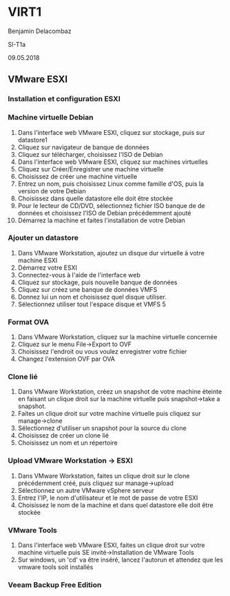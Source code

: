 # VIRT1

Benjamin Delacombaz

SI-T1a

09.05.2018

## VMware ESXI

### Installation et configuration ESXI


### Machine virtuelle Debian

1. Dans l'interface web VMware ESXI, cliquez sur stockage, puis sur datastore1
2. Cliquez sur navigateur de banque de données
3. Cliquez sur télécharger, choisissez l'ISO de Debian
4. Dans l'interface web VMware ESXI, cliquez sur machines virtuelles
5. Cliquez sur Créer/Enregistrer une machine virtuelle
6. Choisissez de créer une machine virtuelle
7. Entrez un nom, puis choisissez Linux comme famille d'OS, puis la version de votre Debian 
8. Choisissez dans quelle datastore elle doit être stockée
9. Pour le lecteur de CD/DVD, sélectionnez fichier ISO banque de de données et choisissez l'ISO de Debian précédemment ajouté
10. Démarrez la machine et faites l'installation de votre Debian

### Ajouter un datastore

1. Dans VMware Workstation, ajoutez un disque dur virtuelle à votre machine ESXI
2. Démarrez votre ESXI
3. Connectez-vous à l'aide de l'interface web
4. Cliquez sur stockage, puis nouvelle banque de données
5. Cliquez sur créez une banque de données VMFS
6. Donnez lui un nom et choisissez quel disque utiliser.
7. Sélectionnez utiliser tout l'espace disque et VMFS 5

### Format OVA

1. Dans VMware Workstation, cliquez sur la machine virtuelle concernée
2. Cliquez sur le menu File->Export to OVF
3. Choisissez l'endroit ou vous voulez enregistrer votre fichier
4. Changez l'extension OVF par OVA

### Clone lié

1. Dans VMware Workstation, créez un snapshot de votre machine éteinte en faisant un clique droit sur la machine virtuelle puis snapshot->take a snapshot.
2. Faites un clique droit sur votre machine virtuelle puis cliquez sur manage->clone
3. Sélectionnez d'utiliser un snapshot pour la source du clone
4. Choisissez de créer un clone lié
5. Choisissez un nom et un répertoire

### Upload VMware Workstation -> ESXI

1. Dans VMware Workstation, faites un clique droit sur le clone précédemment créé, puis cliquez sur manage->upload
2. Sélectionnez un autre VMware vSphere serveur
3. Entrez l'IP, le nom d'utilisateur et le mot de passe de votre ESXI
4. Choisissez le nom de la machine et dans quel datastore elle doit être stockée

### VMware Tools

1. Dans l'interface web VMware ESXI, faites un clique droit sur votre machine virtuelle puis SE invité->Installation de VMware Tools
2. Sur windows, un 'cd' va être inséré, lancez l'autorun et attendez que les vmware tools soit installés

### Veeam Backup Free Edition


